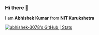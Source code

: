 ### Hi there 👋 
I am  **Abhishek Kumar** from **NIT Kurukshetra**

[![abhishek-3078's GitHub | Stats](https://stats.quine.sh/abhishek-3078/github?theme=dark)](https://quine.sh?utm_source=widgets&utm_campaign=abhishek-3078)
<!--
**abhishek-3078/abhishek-3078** is a ✨ _special_ ✨ repository because its `README.md` (this file) appears on your GitHub profile.

Here are some ideas to get you started:

- 🔭 I’m currently working on ...

- 👯 I’m looking to collaborate on ...
- 🤔 I’m looking for help with ...
- 💬 Ask me about ...
- 📫 How to reach me: ...
- 😄 Pronouns: ...
- ⚡ Fun fact: ...
-->
